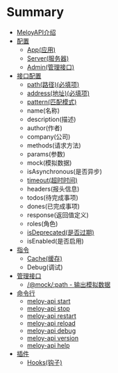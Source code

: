 # Summary

* [MeloyAPI介绍](README.md)
* [配置](chapter1.md)
  * [App\(应用\)](chapter1/ying-yong.md)
  * [Server\(服务器\)](chapter1/serverfu-wu-566829.md)
  * [Admin\(管理接口\)](chapter1/adminguan-li-jie-976229.md)
* [接口配置](jie-kou-pei-zhi.md)
  * [path\(路径\)\(必填项\)](jie-kou-pei-zhi/pathlu-5f8429.md)
  * [address\(地址\)\(必填项\)](jie-kou-pei-zhi/addressdi-574029.md)
  * [pattern\(匹配模式\)](jie-kou-pei-zhi/patternpi-pei-mo-5f0f29.md)
  * name\(名称\)
  * description\(描述\)
  * author\(作者\)
  * company\(公司\)
  * methods\(请求方法\)
  * params\(参数\)
  * mock\(模拟数据\)
  * isAsynchronous\(是否异步\)
  * [timeout\(超时时间\)](jie-kou-pei-zhi/timeoutchao-shi-shi-95f429.md)
  * headers\(报头信息\)
  * todos\(待完成事项\)
  * dones\(已完成事项\)
  * response\(返回值定义\)
  * roles\(角色\)
  * [isDeprecated\(是否过期\)](jie-kou-pei-zhi/isdeprecatedshi-fou-guo-671f29.md)
  * isEnabled\(是否启用\)
* [指令](zhi-ling.md)
  * [Cache\(缓存\)](zhi-ling/huan-cun.md)
  * Debug\(调试\)
* [管理接口](guan-li-jie-kou.md)
  * [/@mock/:path - 输出模拟数据](guan-li-jie-kou/mockpath-shu-chu-mo-ni-shu-ju.md)
* [命令行](ming-ling-xing.md)
  * [meloy-api start](ming-ling-xing/meloy-api-start.md)
  * [meloy-api stop](ming-ling-xing/meloy-api-stop.md)
  * [meloy-api restart](ming-ling-xing/meloy-api-restart.md)
  * [meloy-api reload](ming-ling-xing/meloy-api-reload.md)
  * [meloy-api debug](ming-ling-xing/meloy-api-debug.md)
  * [meloy-api version](ming-ling-xing/meloy-api-version.md)
  * [meloy-api help](ming-ling-xing/meloy-api-help.md)
* [插件](cha-jian.md)
  * [Hooks\(钩子\)](cha-jian/hooksgou-5b5029.md)

